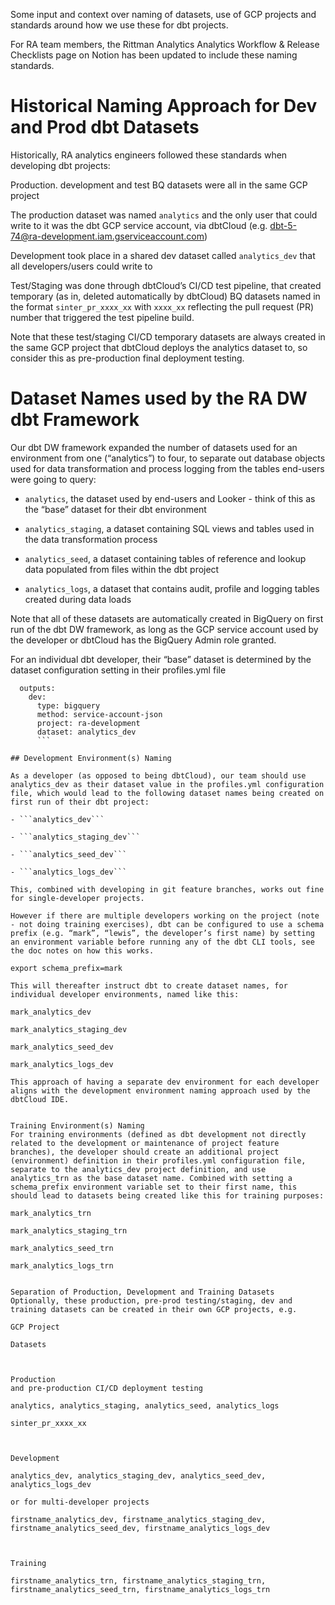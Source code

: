 Some input and context over naming of datasets, use of GCP projects and standards around how we use these for dbt projects.

For RA team members, the Rittman Analytics Analytics Workflow & Release Checklists page on Notion has been updated to include these naming standards.

# Historical Naming Approach for Dev and Prod dbt Datasets 

Historically, RA analytics engineers followed these standards when developing dbt projects:

Production. development and test BQ datasets were all in the same GCP project

The production dataset was named ```analytics``` and the only user that could write to it was the dbt GCP service account, via dbtCloud (e.g.  dbt-5-74@ra-development.iam.gserviceaccount.com)

Development took place in a shared dev dataset called ```analytics_dev``` that all developers/users could write to

Test/Staging was done through dbtCloud’s CI/CD test pipeline, that created temporary (as in, deleted automatically by dbtCloud) BQ datasets named in the format ```sinter_pr_xxxx_xx``` with ```xxxx_xx``` reflecting the pull request (PR) number that triggered the test pipeline build.

Note that these test/staging CI/CD temporary datasets are always created in the same GCP project that dbtCloud deploys the analytics dataset to, so consider this as pre-production final deployment testing.

# Dataset Names used by the RA DW dbt Framework 

Our dbt DW framework expanded the number of datasets used for an environment from one (“analytics”) to four, to separate out database objects used for data transformation and process logging from the tables end-users were going to query:

- ```analytics```, the dataset used by end-users and Looker - think of this as the “base” dataset for their dbt environment

- ```analytics_staging```, a dataset containing SQL views and tables used in the data transformation process

- ```analytics_seed```, a dataset containing tables of reference and lookup data populated from files within the dbt project

- ```analytics_logs```, a dataset that contains audit, profile and logging tables created during data loads

Note that all of these datasets are automatically created in BigQuery on first run of the dbt DW framework, as long as the GCP service account used by the developer or dbtCloud has the BigQuery Admin role granted.

For an individual dbt developer, their “base” dataset is determined by the dataset configuration setting in their profiles.yml file

```ra_data_warehouse:
  outputs:
    dev:
      type: bigquery
      method: service-account-json
      project: ra-development
      dataset: analytics_dev
      ```

## Development Environment(s) Naming

As a developer (as opposed to being dbtCloud), our team should use analytics_dev as their dataset value in the profiles.yml configuration file, which would lead to the following dataset names being created on first run of their dbt project:

- ```analytics_dev```

- ```analytics_staging_dev```

- ```analytics_seed_dev```

- ```analytics_logs_dev```

This, combined with developing in git feature branches, works out fine for single-developer projects. 

However if there are multiple developers working on the project (note - not doing training exercises), dbt can be configured to use a schema prefix (e.g. “mark”, “lewis”, the developer’s first name) by setting an environment variable before running any of the dbt CLI tools, see the doc notes on how this works.

export schema_prefix=mark

This will thereafter instruct dbt to create dataset names, for individual developer environments, named like this:

mark_analytics_dev

mark_analytics_staging_dev

mark_analytics_seed_dev

mark_analytics_logs_dev

This approach of having a separate dev environment for each developer aligns with the development environment naming approach used by the dbtCloud IDE.


Training Environment(s) Naming
For training environments (defined as dbt development not directly related to the development or maintenance of project feature branches), the developer should create an additional project (environment) definition in their profiles.yml configuration file, separate to the analytics_dev project definition, and use analytics_trn as the base dataset name. Combined with setting a schema_prefix environment variable set to their first name, this should lead to datasets being created like this for training purposes:

mark_analytics_trn

mark_analytics_staging_trn

mark_analytics_seed_trn

mark_analytics_logs_trn


Separation of Production, Development and Training Datasets
Optionally, these production, pre-prod testing/staging, dev and training datasets can be created in their own GCP projects, e.g.

GCP Project

Datasets

 

Production 
and pre-production CI/CD deployment testing

analytics, analytics_staging, analytics_seed, analytics_logs

sinter_pr_xxxx_xx

 

Development

analytics_dev, analytics_staging_dev, analytics_seed_dev, analytics_logs_dev

or for multi-developer projects

firstname_analytics_dev, firstname_analytics_staging_dev, firstname_analytics_seed_dev, firstname_analytics_logs_dev

 

Training

firstname_analytics_trn, firstname_analytics_staging_trn, firstname_analytics_seed_trn, firstname_analytics_logs_trn

 

 
